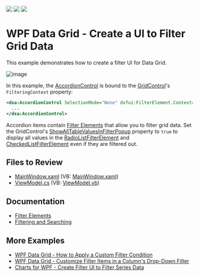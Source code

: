 <!-- default badges list -->
![](https://img.shields.io/endpoint?url=https://codecentral.devexpress.com/api/v1/VersionRange/128649342/22.1.4%2B)
[![](https://img.shields.io/badge/Open_in_DevExpress_Support_Center-FF7200?style=flat-square&logo=DevExpress&logoColor=white)](https://supportcenter.devexpress.com/ticket/details/T535554)
[![](https://img.shields.io/badge/📖_How_to_use_DevExpress_Examples-e9f6fc?style=flat-square)](https://docs.devexpress.com/GeneralInformation/403183)
<!-- default badges end -->

# WPF Data Grid - Create a UI to Filter Grid Data

This example demonstrates how to create a filter UI for Data Grid.

![image](https://user-images.githubusercontent.com/65009440/190639827-d62ea1c9-ead4-41c5-97d3-316b43018ce5.png)

In this example, the [AccordionControl](https://docs.devexpress.com/WPF/DevExpress.Xpf.Accordion.AccordionControl) is bound to the [GridControl](https://docs.devexpress.com/WPF/DevExpress.Xpf.Grid.GridControl)'s `FilteringContext` property:

```xml
<dxa:AccordionControl SelectionMode="None" dxfui:FilterElement.Context="{Binding Path=FilteringContext, ElementName=grid}">
  ...
</dxa:AccordionControl>
```

Accordion items contain [Filter Elements](https://docs.devexpress.com/WPF/400314/controls-and-libraries/data-grid/filtering-and-searching/filter-elements) that allow you to filter grid data. Set the GridControl's [ShowAllTableValuesInFilterPopup](https://docs.devexpress.com/WPF/DevExpress.Xpf.Grid.DataControlBase.ShowAllTableValuesInFilterPopup) property to `true` to display all values in the [RadioListFilterElement](https://docs.devexpress.com/WPF/DevExpress.Xpf.Core.FilteringUI.RadioListFilterElement) and [CheckedListFilterElement](https://docs.devexpress.com/WPF/DevExpress.Xpf.Core.FilteringUI.CheckedListFilterElement) even if they are filtered out.

## Files to Review

* [MainWindow.xaml](./CS/GridControlFilterUI/MainWindow.xaml) (VB: [MainWindow.xaml](./VB/GridControlFilterUI/MainWindow.xaml))
* [ViewModel.cs](./CS/GridControlFilterUI/ViewModel.cs) (VB: [ViewModel.vb](./VB/GridControlFilterUI/ViewModel.vb))

## Documentation

* [Filter Elements](https://docs.devexpress.com/WPF/400314/controls-and-libraries/data-grid/filtering-and-searching/filter-elements)
* [Filtering and Searching](https://docs.devexpress.com/WPF/7356/controls-and-libraries/data-grid/filtering-and-searching)

## More Examples

* [WPF Data Grid - How to Apply a Custom Filter Condition](https://github.com/DevExpress-Examples/wpf-data-grid-implement-custom-filtering)
* [WPF Data Grid - Customize Filter Items in a Column's Drop-Down Filter](https://github.com/DevExpress-Examples/how-to-customize-filter-items-within-a-columns-filter-dropdown-e1533)
* [Charts for WPF - Create Filter UI to Filter Series Data](https://github.com/DevExpress-Examples/wpf-charts-use-filterbehavior-to-filter-series-data)
